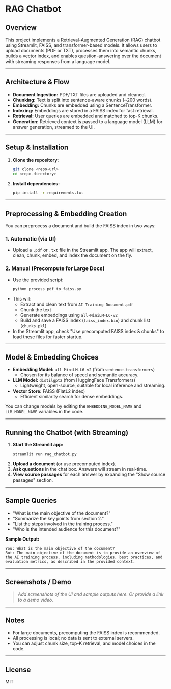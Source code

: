 # RAG Chatbot

## Overview
This project implements a Retrieval-Augmented Generation (RAG) chatbot using Streamlit, FAISS, and transformer-based models. It allows users to upload documents (PDF or TXT), processes them into semantic chunks, builds a vector index, and enables question-answering over the document with streaming responses from a language model.

---

## Architecture & Flow


- **Document Ingestion:** PDF/TXT files are uploaded and cleaned.
- **Chunking:** Text is split into sentence-aware chunks (~200 words).
- **Embedding:** Chunks are embedded using a SentenceTransformer.
- **Indexing:** Embeddings are stored in a FAISS index for fast retrieval.
- **Retrieval:** User queries are embedded and matched to top-K chunks.
- **Generation:** Retrieved context is passed to a language model (LLM) for answer generation, streamed to the UI.

---

## Setup & Installation

1. **Clone the repository:**
   ```bash
   git clone <repo-url>
   cd <repo-directory>
   ```

2. **Install dependencies:**
   ```bash
   pip install -r requirements.txt
   ```

---

## Preprocessing & Embedding Creation

You can preprocess a document and build the FAISS index in two ways:

### 1. **Automatic (via UI)**
- Upload a `.pdf` or `.txt` file in the Streamlit app. The app will extract, clean, chunk, embed, and index the document on the fly.

### 2. **Manual (Precompute for Large Docs)**
- Use the provided script:
  ```bash
  python process_pdf_to_faiss.py
  ```
- This will:
  - Extract and clean text from `AI Training Document.pdf`
  - Chunk the text
  - Generate embeddings using `all-MiniLM-L6-v2`
  - Build and save a FAISS index (`faiss_index.bin`) and chunk list (`chunks.pkl`)
- In the Streamlit app, check "Use precomputed FAISS index & chunks" to load these files for faster startup.

---

## Model & Embedding Choices

- **Embedding Model:** `all-MiniLM-L6-v2` (from `sentence-transformers`)
  - Chosen for its balance of speed and semantic accuracy.
- **LLM Model:** `distilgpt2` (from HuggingFace Transformers)
  - Lightweight, open-source, suitable for local inference and streaming.
- **Vector Store:** FAISS (FlatL2 index)
  - Efficient similarity search for dense embeddings.

You can change models by editing the `EMBEDDING_MODEL_NAME` and `LLM_MODEL_NAME` variables in the code.

---

## Running the Chatbot (with Streaming)

1. **Start the Streamlit app:**
   ```bash
   streamlit run rag_chatbot.py
   ```
2. **Upload a document** (or use precomputed index).
3. **Ask questions** in the chat box. Answers will stream in real-time.
4. **View source passages** for each answer by expanding the "Show source passages" section.

---

## Sample Queries

- "What is the main objective of the document?"
- "Summarize the key points from section 2."
- "List the steps involved in the training process."
- "Who is the intended audience for this document?"

**Sample Output:**
```
You: What is the main objective of the document?
Bot: The main objective of the document is to provide an overview of the AI training process, including methodologies, best practices, and evaluation metrics, as described in the provided context.
```

---

## Screenshots / Demo

> _Add screenshots of the UI and sample outputs here._
> _Or provide a link to a demo video._

---

## Notes
- For large documents, precomputing the FAISS index is recommended.
- All processing is local; no data is sent to external servers.
- You can adjust chunk size, top-K retrieval, and model choices in the code.

---

## License
MIT 
